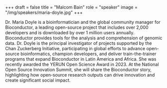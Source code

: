 +++
draft = false
title = "Malcom Bain"
role = "speaker"
image = "/img/speakers/maria-doyle.jpg"
+++

Dr. Maria Doyle is a bioinformatician and the global community manager for Bioconductor, a leading open-source project that includes over 2,000 developers and is downloaded by over 1 million users annually. Bioconductor provides tools for the analysis and comprehension of genomic data. Dr. Doyle is the principal investigator of projects supported by the Chan Zuckerberg Initiative, participating in global efforts to advance open-source bioinformatics, champion developers, and deliver train-the-trainer programs that expand Bioconductor in Latin America and Africa. She was recently awarded the YERUN Open Science Award in 2023. At the National Open Source Innovation Summit, she will share the Bioconductor story, highlighting how open-source research outputs can drive innovation and create significant social impact.